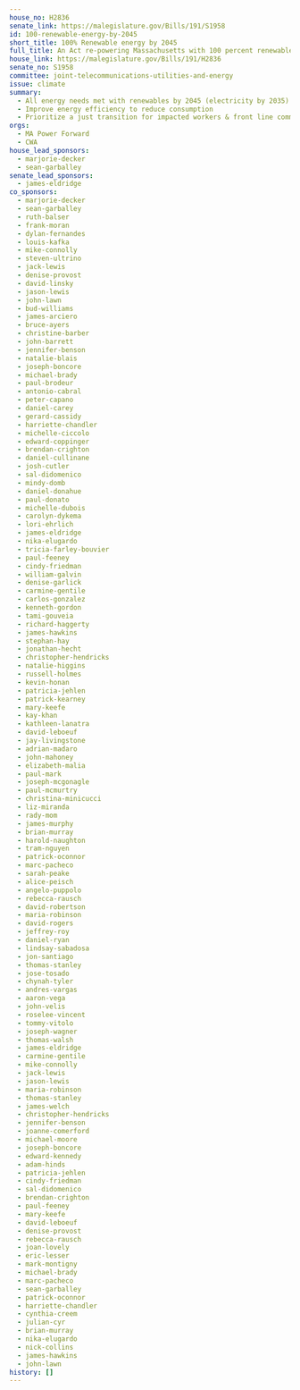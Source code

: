 ```yaml
---
house_no: H2836
senate_link: https://malegislature.gov/Bills/191/S1958
id: 100-renewable-energy-by-2045
short_title: 100% Renewable energy by 2045
full_title: An Act re-powering Massachusetts with 100 percent renewable energy
house_link: https://malegislature.gov/Bills/191/H2836
senate_no: S1958
committee: joint-telecommunications-utilities-and-energy
issue: climate
summary:
  - All energy needs met with renewables by 2045 (electricity by 2035)
  - Improve energy efficiency to reduce consumption
  - Prioritize a just transition for impacted workers & front line communities
orgs:
  - MA Power Forward
  - CWA
house_lead_sponsors:
  - marjorie-decker
  - sean-garballey
senate_lead_sponsors:
  - james-eldridge
co_sponsors:
  - marjorie-decker
  - sean-garballey
  - ruth-balser
  - frank-moran
  - dylan-fernandes
  - louis-kafka
  - mike-connolly
  - steven-ultrino
  - jack-lewis
  - denise-provost
  - david-linsky
  - jason-lewis
  - john-lawn
  - bud-williams
  - james-arciero
  - bruce-ayers
  - christine-barber
  - john-barrett
  - jennifer-benson
  - natalie-blais
  - joseph-boncore
  - michael-brady
  - paul-brodeur
  - antonio-cabral
  - peter-capano
  - daniel-carey
  - gerard-cassidy
  - harriette-chandler
  - michelle-ciccolo
  - edward-coppinger
  - brendan-crighton
  - daniel-cullinane
  - josh-cutler
  - sal-didomenico
  - mindy-domb
  - daniel-donahue
  - paul-donato
  - michelle-dubois
  - carolyn-dykema
  - lori-ehrlich
  - james-eldridge
  - nika-elugardo
  - tricia-farley-bouvier
  - paul-feeney
  - cindy-friedman
  - william-galvin
  - denise-garlick
  - carmine-gentile
  - carlos-gonzalez
  - kenneth-gordon
  - tami-gouveia
  - richard-haggerty
  - james-hawkins
  - stephan-hay
  - jonathan-hecht
  - christopher-hendricks
  - natalie-higgins
  - russell-holmes
  - kevin-honan
  - patricia-jehlen
  - patrick-kearney
  - mary-keefe
  - kay-khan
  - kathleen-lanatra
  - david-leboeuf
  - jay-livingstone
  - adrian-madaro
  - john-mahoney
  - elizabeth-malia
  - paul-mark
  - joseph-mcgonagle
  - paul-mcmurtry
  - christina-minicucci
  - liz-miranda
  - rady-mom
  - james-murphy
  - brian-murray
  - harold-naughton
  - tram-nguyen
  - patrick-oconnor
  - marc-pacheco
  - sarah-peake
  - alice-peisch
  - angelo-puppolo
  - rebecca-rausch
  - david-robertson
  - maria-robinson
  - david-rogers
  - jeffrey-roy
  - daniel-ryan
  - lindsay-sabadosa
  - jon-santiago
  - thomas-stanley
  - jose-tosado
  - chynah-tyler
  - andres-vargas
  - aaron-vega
  - john-velis
  - roselee-vincent
  - tommy-vitolo
  - joseph-wagner
  - thomas-walsh
  - james-eldridge
  - carmine-gentile
  - mike-connolly
  - jack-lewis
  - jason-lewis
  - maria-robinson
  - thomas-stanley
  - james-welch
  - christopher-hendricks
  - jennifer-benson
  - joanne-comerford
  - michael-moore
  - joseph-boncore
  - edward-kennedy
  - adam-hinds
  - patricia-jehlen
  - cindy-friedman
  - sal-didomenico
  - brendan-crighton
  - paul-feeney
  - mary-keefe
  - david-leboeuf
  - denise-provost
  - rebecca-rausch
  - joan-lovely
  - eric-lesser
  - mark-montigny
  - michael-brady
  - marc-pacheco
  - sean-garballey
  - patrick-oconnor
  - harriette-chandler
  - cynthia-creem
  - julian-cyr
  - brian-murray
  - nika-elugardo
  - nick-collins
  - james-hawkins
  - john-lawn
history: []
---
```

